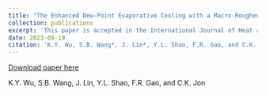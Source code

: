 ```yaml
---
title: "The Enhanced Dew-Point Evaporative Cooling with a Macro-Roughened Structure"
collection: publications
excerpt: 'This paper is accepted in the International Journal of Heat and Mass Transfer '
date: 2023-08-19
citation: 'K.Y. Wu, S.B. Wang*, J. Lin*, Y.L. Shao, F.R. Gao, and C.K. Jon'
---
```

[Download paper here](https://papers.ssrn.com/sol3/papers.cfm?abstract_id=4540188)

K.Y. Wu, S.B. Wang, J. Lin, Y.L. Shao, F.R. Gao, and C.K. Jon
